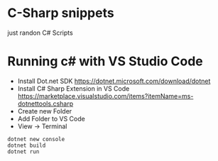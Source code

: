# C-Sharp snippets

 just randon C# Scripts
 
 # Running c# with VS Studio Code
 
 - Install Dot.net SDK https://dotnet.microsoft.com/download/dotnet
 - Install C# Sharp Extension in VS Code https://marketplace.visualstudio.com/items?itemName=ms-dotnettools.csharp
 - Create new Folder
 - Add Folder to VS Code
 - View -> Terminal

```terminal
dotnet new console
dotnet build
dotnet run
```
